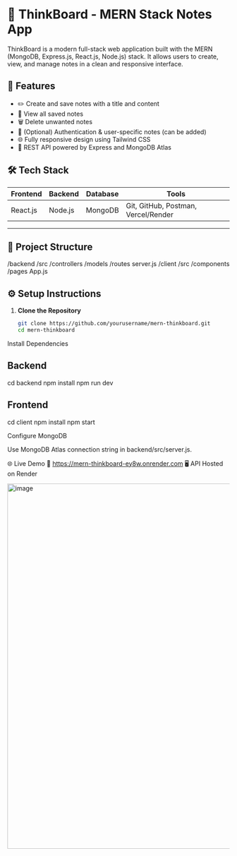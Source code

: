 # 🧠 ThinkBoard - MERN Stack Notes App

ThinkBoard is a modern full-stack web application built with the MERN (MongoDB, Express.js, React.js, Node.js) stack. It allows users to create, view, and manage notes in a clean and responsive interface.



## 🚀 Features

- ✏️ Create and save notes with a title and content
- 📃 View all saved notes
- 🗑 Delete unwanted notes
- 🔐 (Optional) Authentication & user-specific notes (can be added)
- 🌐 Fully responsive design using Tailwind CSS
- 📡 REST API powered by Express and MongoDB Atlas



## 🛠 Tech Stack

| Frontend | Backend | Database | Tools |
|----------|---------|----------|-------|
| React.js | Node.js | MongoDB  | Git, GitHub, Postman, Vercel/Render |

---

## 📁 Project Structure
/backend
/src
/controllers
/models
/routes
server.js
/client
/src
/components
/pages
App.js


## ⚙️ Setup Instructions

1. **Clone the Repository**
   ```bash
   git clone https://github.com/yourusername/mern-thinkboard.git
   cd mern-thinkboard
Install Dependencies

## Backend
cd backend
npm install
npm run dev

## Frontend
cd client
npm install
npm start

Configure MongoDB

Use MongoDB Atlas connection string in backend/src/server.js.

🌐 Live Demo
🔗 https://mern-thinkboard-ey8w.onrender.com
🖥️ API Hosted on Render

<img width="1914" height="828" alt="image" src="https://github.com/user-attachments/assets/ad663957-c8ee-47e9-88b5-918aae7fab3b" />



